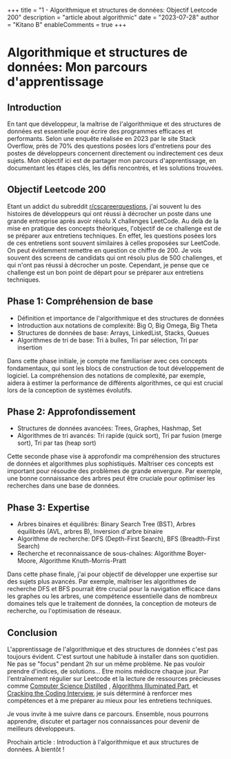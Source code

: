 +++
title = "1 - Algorithmique et structures de données: Objectif Leetcode 200"
description = "article about algorithmic"
date = "2023-07-28"
author = "Kitano B"
enableComments = true
+++

# Algorithmique et structures de données: Mon parcours d'apprentissage

## Introduction

En tant que développeur, la maîtrise de l'algorithmique et des structures de données est essentielle pour écrire des programmes efficaces et performants. Selon une enquête réalisée en 2023 par le site Stack Overflow, près de 70% des questions posées lors d'entretiens pour des postes de développeurs concernent directement ou indirectement ces deux sujets. Mon objectif ici est de partager mon parcours d'apprentissage, en documentant les étapes clés, les défis rencontrés, et les solutions trouvées.

## Objectif Leetcode 200
Etant un addict du subreddit [r/cscareerquestions]("https://www.reddit.com/r/cscareerquestions/"), j'ai souvent lu des histoires de développeurs qui ont réussi à décrocher un poste dans une grande entreprise après avoir résolu X challenges LeetCode. 
Au delà de la mise en pratique des concepts théoriques, l'objectif de ce challenge est de se préparer aux entretiens techniques. En effet, les questions posées lors de ces entretiens sont souvent similaires à celles proposées sur LeetCode.
On peut évidemment remettre en question ce chiffre de 200. Je vois souvent des screens de candidats qui ont résolu plus de 500 challenges, et qui n'ont pas réussi à décrocher un poste. Cependant, je pense que ce challenge est un bon point de départ pour se préparer aux entretiens techniques.

## Phase 1: Compréhension de base

- Définition et importance de l'algorithmique et des structures de données
- Introduction aux notations de complexité: Big O, Big Omega, Big Theta
- Structures de données de base: Arrays, LinkedList, Stacks, Queues
- Algorithmes de tri de base: Tri à bulles, Tri par sélection, Tri par insertion

Dans cette phase initiale, je compte me familiariser avec ces concepts fondamentaux, qui sont les blocs de construction de tout développement de logiciel. La compréhension des notations de complexité, par exemple, aidera à estimer la performance de différents algorithmes, ce qui est crucial lors de la conception de systèmes évolutifs.

## Phase 2: Approfondissement

- Structures de données avancées: Trees, Graphes, Hashmap, Set
- Algorithmes de tri avancés: Tri rapide (quick sort), Tri par fusion (merge sort), Tri par tas (heap sort)

Cette seconde phase vise à approfondir ma compréhension des structures de données et algorithmes plus sophistiqués. Maîtriser ces concepts est important pour résoudre des problèmes de grande envergure. Par exemple, une bonne connaissance des arbres peut être cruciale pour optimiser les recherches dans une base de données.

## Phase 3: Expertise

- Arbres binaires et équilibrés: Binary Search Tree (BST), Arbres équilibrés (AVL, arbres B), Inversion d'arbre binaire
- Algorithme de recherche: DFS (Depth-First Search), BFS (Breadth-First Search)
- Recherche et reconnaissance de sous-chaînes: Algorithme Boyer-Moore, Algorithme Knuth-Morris-Pratt

Dans cette phase finale, j'ai pour objectif de développer une expertise sur des sujets plus avancés. Par exemple, maîtriser les algorithmes de recherche DFS et BFS pourrait être crucial pour la navigation efficace dans les graphes ou les arbres, une compétence essentielle dans de nombreux domaines tels que le traitement de données, la conception de moteurs de recherche, ou l'optimisation de réseaux.

## Conclusion 

L'apprentissage de l'algorithmique et des structures de données c'est pas toujours évident. C'est surtout une habitude à installer dans son quotidien. Ne pas se "focus" pendant 2h sur un même problème. Ne pas vouloir prendre d'indices, de solutions... Etre moins médiocre chaque jour. 
Par l'entraînement régulier sur Leetcode et la lecture de ressources précieuses comme [Computer Science Distilled]("https://www.amazon.fr/Computer-Science-Distilled-Computational-Problems/dp/0997316020") , [Algorithms Illuminated Part]("https://www.amazon.com/Algorithms-Illuminated-Part-Graph-Structures/dp/0999282921"), et [Cracking the Coding Interview]("https://www.amazon.com/Cracking-Coding-Interview-Programming-Questions/dp/0984782850"), je suis déterminé à renforcer mes compétences et à me préparer au mieux pour les entretiens techniques. 

Je vous invite à me suivre dans ce parcours. Ensemble, nous pourrons apprendre, discuter et partager nos connaissances pour devenir de meilleurs développeurs. 

Prochain article : Introduction à l'algorithmique et aux structures de données. À bientôt !
